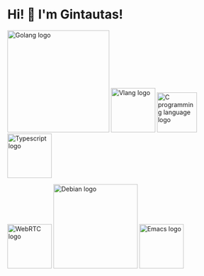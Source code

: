 # Hi! 👋 I'm Gintautas! 
<img src="https://upload.wikimedia.org/wikipedia/commons/thumb/0/05/Go_Logo_Blue.svg/1200px-Go_Logo_Blue.svg.png" alt="Golang logo" width=230 /> <img src="https://raw.githubusercontent.com/vlang/v-logo/master/dist/v-logo.svg?sanitize=true" alt="Vlang logo" width=100 /> <img src="https://upload.wikimedia.org/wikipedia/commons/thumb/1/18/C_Programming_Language.svg/695px-C_Programming_Language.svg.png" alt="C programming language logo" width=90 /> &nbsp; &nbsp; <img src="https://upload.wikimedia.org/wikipedia/commons/4/4c/Typescript_logo_2020.svg" alt="Typescript logo" width=100 />


<img src="https://blog.wildix.com/wp-content/uploads/2016/11/webrtc-logo-vert-retro-255x305-1.png" alt="WebRTC logo" width=100 /> <img src="https://www.debian.org/Pics/debian-logo-1024x576.png" alt="Debian logo" width=190 /> <img src="https://upload.wikimedia.org/wikipedia/commons/thumb/0/08/EmacsIcon.svg/1024px-EmacsIcon.svg.png" alt="Emacs logo" width=100/>
